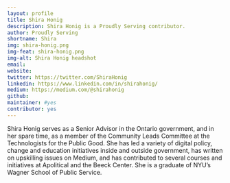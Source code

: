 ```yaml
---
layout: profile
title: Shira Honig
description: Shira Honig is a Proudly Serving contributor.
author: Proudly Serving
shortname: Shira
img: shira-honig.png
img-feat: shira-honig.png
img-alt: Shira Honig headshot
email: 
website: 
twitter: https://twitter.com/ShiraHonig
linkedin: https://www.linkedin.com/in/shirahonig/
medium: https://medium.com/@shirahonig
github: 
maintainer: #yes
contributor: yes
---
```


Shira Honig serves as a Senior Advisor in the Ontario government, and in her spare time, as a member of the Community Leads Committee at the Technologists for the Public Good. She has led a variety of digital policy, change and education initiatives inside and outside government, has written on upskilling issues on Medium, and has contributed to several courses and initiatives at Apolitical and the Beeck Center. She is a graduate of NYU’s Wagner School of Public Service.
